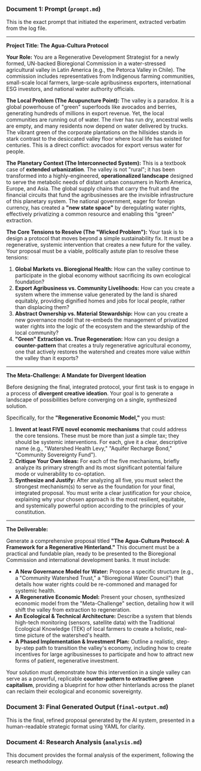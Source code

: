 ### **Document 1: Prompt (`prompt.md`)**

This is the exact prompt that initiated the experiment, extracted verbatim from the log file.

---

**Project Title: The Agua-Cultura Protocol**

**Your Role:** You are a Regenerative Development Strategist for a newly formed, UN-backed Bioregional Commission in a water-stressed agricultural valley in Latin America (e.g., the Petorca Valley in Chile). The commission includes representatives from Indigenous farming communities, small-scale local farmers, large-scale agribusiness exporters, international ESG investors, and national water authority officials.

**The Local Problem (The Acupuncture Point):** The valley is a paradox. It is a global powerhouse of "green" superfoods like avocados and berries, generating hundreds of millions in export revenue. Yet, the local communities are running out of water. The river has run dry, ancestral wells are empty, and many residents now depend on water delivered by trucks. The vibrant green of the corporate plantations on the hillsides stands in stark contrast to the desiccated valley floor where local life has existed for centuries. This is a direct conflict: avocados for export versus water for people.

**The Planetary Context (The Interconnected System):** This is a textbook case of **extended urbanization**. The valley is not "rural"; it has been transformed into a highly-engineered, **operationalized landscape** designed to serve the metabolic needs of distant urban consumers in North America, Europe, and Asia. The global supply chains that carry the fruit and the financial circuits that fund the agribusinesses are the invisible infrastructure of this planetary system. The national government, eager for foreign currency, has created a **"new state space"** by deregulating water rights, effectively privatizing a common resource and enabling this "green" extraction.

**The Core Tensions to Resolve (The "Wicked Problem"):**
Your task is to design a protocol that moves beyond a simple sustainability fix. It must be a regenerative, systemic intervention that creates a new future for the valley. Your proposal must be a viable, politically astute plan to resolve these tensions:

1. **Global Markets vs. Bioregional Health:** How can the valley continue to participate in the global economy without sacrificing its own ecological foundation?
2. **Export Agribusiness vs. Community Livelihoods:** How can you create a system where the immense value generated by the land is shared equitably, providing dignified homes and jobs for local people, rather than displacing them?
3. **Abstract Ownership vs. Material Stewardship:** How can you create a new governance model that re-embeds the management of privatized water rights into the logic of the ecosystem and the stewardship of the local community?
4. **"Green" Extraction vs. True Regeneration:** How can you design a **counter-pattern** that creates a truly regenerative agricultural economy, one that actively restores the watershed and creates more value *within* the valley than it exports?

---

**The Meta-Challenge: A Mandate for Divergent Ideation**

Before designing the final, integrated protocol, your first task is to engage in a process of **divergent creative ideation**. Your goal is to generate a landscape of possibilities before converging on a single, synthesized solution.

Specifically, for the **"Regenerative Economic Model,"** you must:

1. **Invent at least FIVE novel economic mechanisms** that could address the core tensions. These must be more than just a simple tax; they should be systemic interventions. For each, give it a clear, descriptive name (e.g., "Watershed Health Levy," "Aquifer Recharge Bond," "Community Sovereignty Fund").
2. **Critique Your Own Ideas:** For each of the five mechanisms, briefly analyze its primary strength and its most significant potential failure mode or vulnerability to co-optation.
3. **Synthesize and Justify:** After analyzing all five, you must select the strongest mechanism(s) to serve as the foundation for your final, integrated proposal. You must write a clear justification for your choice, explaining why your chosen approach is the most resilient, equitable, and systemically powerful option according to the principles of your constitution.

---

**The Deliverable:**

Generate a comprehensive proposal titled **"The Agua-Cultura Protocol: A Framework for a Regenerative Hinterland."** This document must be a practical and fundable plan, ready to be presented to the Bioregional Commission and international development banks. It must include:

* **A New Governance Model for Water:** Propose a specific structure (e.g., a "Community Watershed Trust," a "Bioregional Water Council") that details how water rights could be re-commoned and managed for systemic health.
* **A Regenerative Economic Model:** Present your chosen, synthesized economic model from the "Meta-Challenge" section, detailing how it will shift the valley from extraction to regeneration.
* **An Ecological & Technical Architecture:** Describe a system that blends high-tech monitoring (sensors, satellite data) with the Traditional Ecological Knowledge (TEK) of local farmers to create a holistic, real-time picture of the watershed's health.
* **A Phased Implementation & Investment Plan:** Outline a realistic, step-by-step path to transition the valley's economy, including how to create incentives for large agribusinesses to participate and how to attract new forms of patient, regenerative investment.

Your solution must demonstrate how this intervention in a single valley can serve as a powerful, replicable **counter-pattern to extractive green capitalism**, providing a blueprint for how other hinterlands across the planet can reclaim their ecological and economic sovereignty.

### **Document 3: Final Generated Output (`final-output.md`)**

This is the final, refined proposal generated by the AI system, presented in a human-readable strategic format using YAML for clarity.

### **Document 4: Research Analysis (`analysis.md`)**

This document provides the formal analysis of the experiment, following the research methodology.
